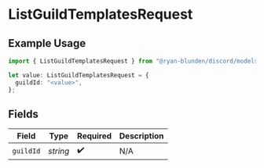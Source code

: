 # ListGuildTemplatesRequest

## Example Usage

```typescript
import { ListGuildTemplatesRequest } from "@ryan-blunden/discord/models/operations";

let value: ListGuildTemplatesRequest = {
  guildId: "<value>",
};
```

## Fields

| Field              | Type               | Required           | Description        |
| ------------------ | ------------------ | ------------------ | ------------------ |
| `guildId`          | *string*           | :heavy_check_mark: | N/A                |